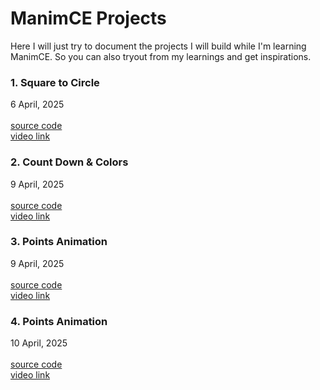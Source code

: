 # ManimCE Projects

Here I will just try to document the projects I will build while I'm learning ManimCE. So you can also tryout from my learnings and get inspirations.

### 1. Square to Circle
6 April, 2025<br>
<br>
[source code](./sources/square-to-circle.py)<br>
[video link](https://youtu.be/48KaZ-mDF40)

### 2. Count Down & Colors
9 April, 2025<br>
<br>
[source code](./sources/countdown.py)<br>
[video link](https://youtu.be/wZ-PWsGbOLM)

### 3. Points Animation
9 April, 2025<br>
<br>
[source code](./sources/points_cool.py)<br>
[video link](https://youtu.be/0Ipjv-xusTU)

### 4. Points Animation
10 April, 2025<br>
<br>
[source code](./sources/image_or_video_in_bg.py)<br>
[video link](https://youtu.be/svRja34Y1OQ)